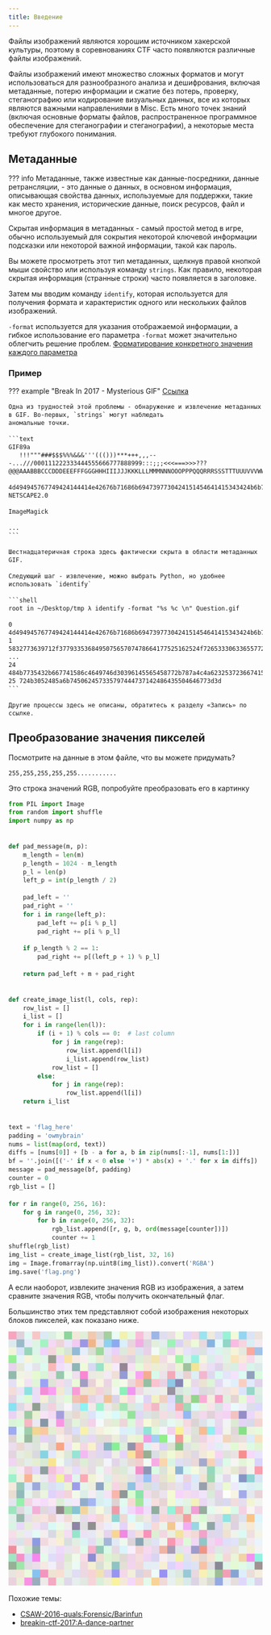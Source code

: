 ```yaml
---
title: Введение
---
```


Файлы изображений являются хорошим источником хакерской культуры, поэтому в соревнованиях CTF часто появляются различные
файлы изображений.

Файлы изображений имеют множество сложных форматов и могут использоваться для разнообразного анализа и дешифрования,
включая метаданные, потерю информации и сжатие без потерь, проверку, стеганографию или кодирование визуальных данных,
все из которых являются важными направлениями в Misc. Есть много точек знаний (включая основные форматы файлов,
распространенное программное обеспечение для стеганографии и стеганографии), а некоторые места требуют глубокого
понимания.

## Метаданные

??? info 
    Метаданные, также известные как данные-посредники, данные ретрансляции, - это данные о данных, в основном 
    информация, описывающая свойства данных, используемые для поддержки, такие как место хранения, исторические данные,
    поиск ресурсов, файл и многое другое.

Скрытая информация в метаданных - самый простой метод в игре, обычно используемый для сокрытия некоторой ключевой
информации подсказки или некоторой важной информации, такой как пароль.

Вы можете просмотреть этот тип метаданных, щелкнув правой кнопкой мыши свойство или используя команду `strings`. Как
правило, некоторая скрытая информация (странные строки) часто появляется в заголовке.

Затем мы вводим команду `identify`, которая используется для получения формата и характеристик одного или нескольких
файлов изображений.

`-format` используется для указания отображаемой информации, а гибкое использование его параметра `-format` может
значительно облегчить решение
проблем. [Форматирование конкретного значения каждого параметра](<https://www.imagemagick.org/script/escape.php>)

### Пример

??? example "Break In 2017 - Mysterious GIF"
    [Ссылка](<https://github.com/ctfs/write-ups-2017/tree/master/breakin-ctf-2017/misc/Mysterious-GIF>)

    Одна из трудностей этой проблемы - обнаружение и извлечение метаданных в GIF. Во-первых, `strings` могут наблюдать
    аномальные точки.

    ```text
    GIF89a
       !!!"""###$$$%%%&&&'''((()))***+++,,,---...///000111222333444555666777888999:::;;;<<<===>>>???@@@AAABBBCCCDDDEEEFFFGGGHHHIIIJJJKKKLLLMMMNNNOOOPPPQQQRRRSSSTTTUUUVVVWWWXXXYYYZZZ[[[\\\]]]^^^___```aaabbbcccdddeeefffggghhhiiijjjkkklllmmmnnnooopppqqqrrrssstttuuuvvvwwwxxxyyyzzz{{{|||}}}~~~
    
    4d494945767749424144414e42676b71686b6947397730424151454641415343424b6b776767536c41674541416f4942415144644d4e624c3571565769435172
    NETSCAPE2.0
    
    ImageMagick
    
    ...
    ```

    Шестнадцатеричная строка здесь фактически скрыта в области метаданных GIF.
    
    Следующий шаг - извлечение, можно выбрать Python, но удобнее использовать `identify`

    ```shell
    root in ~/Desktop/tmp λ identify -format "%s %c \n" Question.gif
    
    0 4d494945767749424144414e42676b71686b6947397730424151454641415343424b6b776767536c41674541416f4942415144644d4e624c3571565769435172
    1 5832773639712f377933536849507565707478664177525162524f72653330633655772f6f4b3877655a547834346d30414c6f75685634364b63514a6b687271
    ...
    24 484b7735432b667741586c4649746d30396145565458772b787a4c4a623253723667415450574d35715661756278667362356d58482f77443969434c684a536f
    25 724b3052485a6b745062457335797444737142486435504646773d3d
    ```

    Другие процессы здесь не описаны, обратитесь к разделу «Запись» по ссылке.

## Преобразование значения пикселей

Посмотрите на данные в этом файле, что вы можете придумать?

```text
255,255,255,255,255...........
```

Это строка значений RGB, попробуйте преобразовать его в картинку

```python
from PIL import Image
from random import shuffle
import numpy as np


def pad_message(m, p):
    m_length = len(m)
    p_length = 1024 - m_length
    p_l = len(p)
    left_p = int(p_length / 2)

    pad_left = ''
    pad_right = ''
    for i in range(left_p):
        pad_left += p[i % p_l]
        pad_right += p[i % p_l]

    if p_length % 2 == 1:
        pad_right += p[(left_p + 1) % p_l]

    return pad_left + m + pad_right


def create_image_list(l, cols, rep):
    row_list = []
    i_list = []
    for i in range(len(l)):
        if (i + 1) % cols == 0:  # last column
            for j in range(rep):
                row_list.append(l[i])
                i_list.append(row_list)
            row_list = []
        else:
            for j in range(rep):
                row_list.append(l[i])
    return i_list


text = 'flag_here'
padding = 'owmybrain'
nums = list(map(ord, text))
diffs = [nums[0]] + [b - a for a, b in zip(nums[:-1], nums[1:])]
bf = ''.join([('-' if x < 0 else '+') * abs(x) + '.' for x in diffs])
message = pad_message(bf, padding)
counter = 0
rgb_list = []

for r in range(0, 256, 16):
    for g in range(0, 256, 32):
        for b in range(0, 256, 32):
            rgb_list.append([r, g, b, ord(message[counter])])
            counter += 1
shuffle(rgb_list)
img_list = create_image_list(rgb_list, 32, 16)
img = Image.fromarray(np.uint8(img_list)).convert('RGBA')
img.save('flag.png')
```

А если наоборот, извлеките значения RGB из изображения, а затем сравните значения RGB, чтобы получить окончательный
флаг.

Большинство этих тем представляют собой изображения некоторых блоков пикселей, как показано ниже.

![brainfun](../../assets/img/pictures/brainfun.png)

Похожие темы:

- [CSAW-2016-quals:Forensic/Barinfun](<https://github.com/ctfs/write-ups-2016/tree/master/csaw-ctf-2016-quals/forensics/brainfun-50>)
- [breakin-ctf-2017:A-dance-partner](<https://github.com/ctfs/write-ups-2017/tree/master/breakin-ctf-2017/misc/A-dance-partner>)